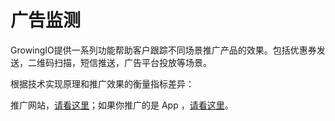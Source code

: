 # 广告监测

GrowingIO提供一系列功能帮助客户跟踪不同场景推广产品的效果。包括优惠券发送，二维码扫描，短信推送，广告平台投放等场景。

根据技术实现原理和推广效果的衡量指标差异：

推广网站，[请看这里](https://growingio.gitbook.io/docs/~/drafts/-LGeHFArYJpbiRutbPC4/primary/data-analytics/ads-tracking/web-marketing)；如果你推广的是 App ，[请看这里](https://growingio.gitbook.io/docs/~/drafts/-LGeHFArYJpbiRutbPC4/primary/data-analytics/ads-tracking/app-marketing)。


